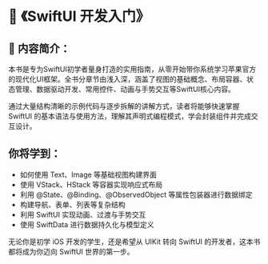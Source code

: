# 📘 《SwiftUI 开发入门》

## 📖 内容简介：

本书是专为SwiftUI初学者量身打造的实用指南，从零开始带你系统学习苹果官方的现代化UI框架。全书分章节由浅入深，涵盖了视图的基础概念、布局容器、状态管理、数据驱动开发、常用控件、动画与手势交互等SwiftUI核心内容。

通过大量结构清晰的示例代码与逐步拆解的讲解方式，读者将能够快速掌握 SwiftUI 的基本语法与使用方法，理解其声明式编程模式，学会封装组件并完成交互设计。

## 你将学到：
- 如何使用 Text、Image 等基础视图构建界面
- 使用 VStack、HStack 等容器实现响应式布局
- 利用 @State、@Binding、@ObservedObject 等属性包装器进行数据绑定
- 构建导航、表单、列表等复杂结构
- 利用 SwiftUI 实现动画、过渡与手势交互
- 使用 SwiftData 进行数据持久化与模型定义

无论你是初学 iOS 开发的学生，还是希望从 UIKit 转向 SwiftUI 的开发者，这本书都将成为你迈向 SwiftUI 世界的第一步。
